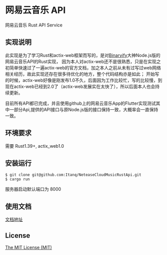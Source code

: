 # 网易云音乐 API
网易云音乐 Rust API Service

## 实现说明
此实现是为了学习Rust和actix-web框架而写的，是对[Binaryify](https://github.com/Binaryify/NeteaseCloudMusicApi)大神Node.js版的网易云音乐API的Rust实现，
因为本人对actix-web还不是很熟悉，只是在实现之初简单快速过了一遍actix-web的官方文档，加之本人之前从未有过写过web网络相关经历，故此实现还存在很多待优化的地方，整个代码结构亦是如此；
开始写的时候，actix-web好像是刚发布1.0不久，后面因为工作比较忙，写的比较慢，到现在actix-web已经到2.0了（actix-web发展实在太快了），所以后面本人也会持续更新。

目前所有API都已完成，并且使用github上的网易云音乐App的Flutter实现测试其中一部分Api,提供的API接口与原Node.js版的接口保持一致，大概率会一直保持一致。

## 环境要求

需要 Rust1.39+, actix_web1.0

## 安装运行

```shell
$ git clone git@github.com:Itanq/NeteaseCloudMusicRustApi.git
$ cargo run
```
服务器启动默认端口为 8000

## 使用文档
[文档地址](https://binaryify.github.io/NeteaseCloudMusicApi)


## License
[The MIT License (MIT)](https://github.com/Itanq/NeteaseCloudMusicRustApi/blob/master/LICENSE)

